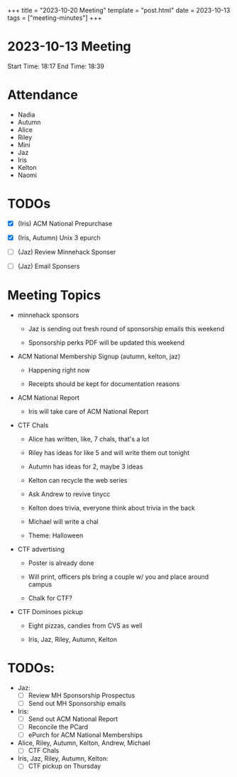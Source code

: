 +++
title = "2023-10-20 Meeting"
template = "post.html"
date = 2023-10-13
tags = ["meeting-minutes"]
+++
# 2023-10-13 Meeting

Start Time: 18:17
End Time: 18:39

# Attendance
- Nadia
- Autumn
- Alice 
- Riley
- Mini
- Jaz
- Iris
- Kelton
- Naomi

# TODOs
- [X] (Iris) ACM National Prepurchase
- [X] (Iris, Autumn) Unix 3 epurch
- [ ] (Jaz) Review Minnehack Sponser
- [ ] (Jaz) Email Sponsers


# Meeting Topics

- minnehack sponsors

    - Jaz is sending out fresh round of sponsorship emails this weekend

    - Sponsorship perks PDF will be updated this weekend

- ACM National Membership Signup (autumn, kelton, jaz)

    - Happening right now

    - Receipts should be kept for documentation reasons

- ACM National Report

    - Iris will take care of ACM National Report

- CTF Chals

    - Alice has written, like, 7 chals, that's a lot

    - Riley has ideas for like 5 and will write them out tonight

    - Autumn has ideas for 2, maybe 3 ideas

    - Kelton can recycle the web series

    - Ask Andrew to revive tinycc

    - Kelton does trivia, everyone think about trivia in the back

    - Michael will write a chal 

    - Theme: Halloween 

- CTF advertising

    - Poster is already done

    - Will print, officers pls bring a couple w/ you and place around campus

    - Chalk for CTF?

- CTF Dominoes pickup

    - Eight pizzas, candies from CVS as well

    - Iris, Jaz, Riley, Autumn, Kelton

# TODOs:

- Jaz:
    - [ ] Review MH Sponsorship Prospectus
    - [ ] Send out MH Sponsorship emails

- Iris:
    - [ ] Send out ACM National Report
    - [ ] Reconcile the PCard
    - [ ] ePurch for ACM National Memberships

- Alice, Riley, Autumn, Kelton, Andrew, Michael
    - [ ] CTF Chals

- Iris, Jaz, Riley, Autumn, Kelton:
    - [ ] CTF pickup on Thursday
